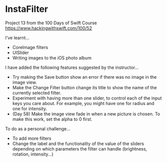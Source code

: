# InstaFilter
Project 13 from the 100 Days of Swift Course https://www.hackingwithswift.com/100/52

I've learnt...

- CoreImage filters
- UISlider
- Writing images to the iOS photo album

I have added the following features suggested by the instructor...

- Try making the Save button show an error if there was no image in the image view.
- Make the Change Filter button change its title to show the name of the currently selected filter.
- Experiment with having more than one slider, to control each of the input keys you care about. For example, you might have one for radius and one for intensity.
- (Day 58) Make the image view fade in when a new picture is chosen. To make this work, set the alpha to 0 first.

To do as a personal challenge...

- To add more filters
- Change the label and the functionality of the value of the sliders depending on which parameters the filter can handle (brightness, rotation, intensity...)
